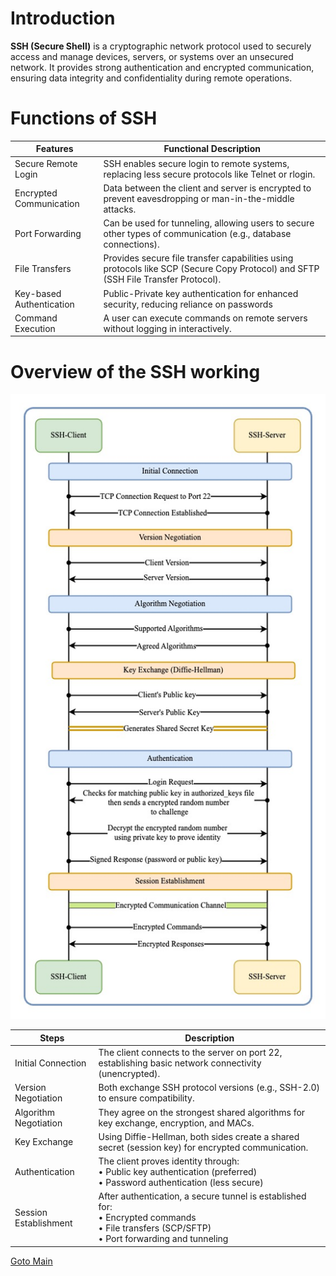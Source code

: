 # Introduction
**SSH (Secure Shell)** is a cryptographic network protocol used to securely access and manage devices, servers, or systems over an unsecured network. It provides strong authentication and encrypted communication, ensuring data integrity and confidentiality during remote operations.
# Functions of SSH

| Features                 | Functional Description                                                                                                            |
| ------------------------ | --------------------------------------------------------------------------------------------------------------------------------- |
| Secure Remote Login      | SSH enables secure login to remote systems, replacing less secure protocols like Telnet or rlogin.                                |
| Encrypted Communication  | Data between the client and server is encrypted to prevent eavesdropping or man-in-the-middle attacks.                            |
| Port Forwarding          | Can be used for tunneling, allowing users to secure other types of communication (e.g., database connections).                    |
| File Transfers           | Provides secure file transfer capabilities using protocols like SCP (Secure Copy Protocol) and SFTP (SSH File Transfer Protocol). |
| Key-based Authentication | Public-Private key authentication for enhanced security, reducing reliance on passwords                                           |
| Command Execution        | A user can execute commands on remote servers without logging in interactively.                                                   |
# Overview of the SSH working

![working-steps](../Images/SSH-Working.jpg)

| Steps                 | Description                                                                                                                                            |
| --------------------- | ------------------------------------------------------------------------------------------------------------------------------------------------------ |
| Initial Connection    | The client connects to the server on port 22, establishing basic network connectivity (unencrypted).                                                   |
| Version Negotiation   | Both exchange SSH protocol versions (e.g., SSH-2.0) to ensure compatibility.                                                                           |
| Algorithm Negotiation | They agree on the strongest shared algorithms for key exchange, encryption, and MACs.                                                                  |
| Key Exchange          | Using Diffie-Hellman, both sides create a shared secret (session key) for encrypted communication.                                                     |
| Authentication        | The client proves identity through: <br>• Public key authentication (preferred) <br>• Password authentication (less secure)                            |
| Session Establishment | After authentication, a secure tunnel is established for: <br>• Encrypted commands <br>• File transfers (SCP/SFTP) <br>• Port forwarding and tunneling |

[Goto Main](../README.md)

